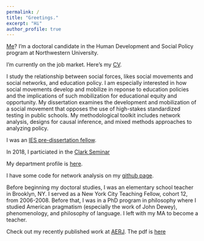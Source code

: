 ```yaml
---
permalink: /
title: "Greetings."
excerpt: "Hi"
author_profile: true
---
```


[Me](http://ramorel.github.io/about)? I’m a doctoral candidate in the Human Development and Social Policy program at Northwestern University.

I’m currently on the job market. Here’s my [CV](https://ramorel.github.io/cv/).

I study the relationship between social forces, likes social movements and social networks, and education policy. I am especially interested in how social movements develop and mobilize in reponse to education policies and the implications of such mobilization for educational equity and opportunity. My dissertation examines the development and mobilization of a social movement that opposes the use of high-stakes standardized testing in public schools. My methodological toolkit includes network analysis, designs for causal inference, and mixed methods approaches to analyzing policy.

I was an [IES pre-dissertation fellow](http://www.mpes.sesp.northwestern.edu/people/current-students/). 

In 2018, I particiated in the [Clark Seminar](http://www.ucea.org/grad-student-focus/clark-seminar-participants/)

My department profile is [here](http://www.sesp.northwestern.edu/profile/?p=22703&/RichardPaquin%20Morel/).

I have some code for network analysis on my [github page](http://www.github.com/ramorel).

Before beginning my doctoral studies, I was an elementary school teacher in Brooklyn, NY. I served as a New York City Teaching Fellow, cohort 12, from 2006-2008. Before that, I was in a PhD program in philosophy where I studied American pragmatism (especially the work of John Dewey), phenomenology, and philosophy of language. I left with my MA to become a teacher.

Check out my recently published work at [AERJ](http://journals.sagepub.com/doi/full/10.3102/0002831218788528). The pdf is [here](https://ramorel.github.io/files/access.pdf)

